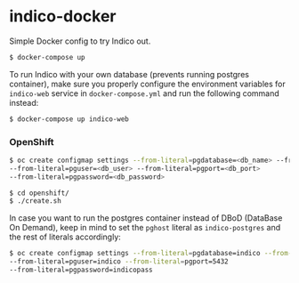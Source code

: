 # indico-docker

Simple Docker config to try Indico out.

```sh
$ docker-compose up
```

To run Indico with your own database (prevents running postgres container), make sure you properly configure the
environment variables for `indico-web` service in `docker-compose.yml` and run the following command instead:

```sh
$ docker-compose up indico-web
```


### OpenShift

```sh
$ oc create configmap settings --from-literal=pgdatabase=<db_name> --from-literal=pghost=<db_host>
--from-literal=pguser=<db_user> --from-literal=pgport=<db_port>
--from-literal=pgpassword=<db_password>

$ cd openshift/
$ ./create.sh
```

In case you want to run the postgres container instead of DBoD (DataBase On Demand), keep in mind to set the `pghost`
literal as `indico-postgres` and the rest of literals accordingly:

```sh
$ oc create configmap settings --from-literal=pgdatabase=indico --from-literal=pghost=indico-postgres
--from-literal=pguser=indico --from-literal=pgport=5432
--from-literal=pgpassword=indicopass
